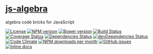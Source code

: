 [js-algebra](http://make-github-pseudonymous-again.github.io/js-algebra)
==

algebra code bricks for JavaScript

[![License](https://img.shields.io/github/license/aureooms/js-algebra.svg?style=flat)](https://raw.githubusercontent.com/aureooms/js-algebra/master/LICENSE)
[![NPM version](https://img.shields.io/npm/v/@aureooms/js-algebra.svg?style=flat)](https://www.npmjs.org/package/@aureooms/js-algebra)
[![Bower version](https://img.shields.io/bower/v/@aureooms/js-algebra.svg?style=flat)](http://bower.io/search/?q=@aureooms/js-algebra)
[![Build Status](https://img.shields.io/travis/aureooms/js-algebra.svg?style=flat)](https://travis-ci.org/aureooms/js-algebra)
[![Coverage Status](https://img.shields.io/coveralls/aureooms/js-algebra.svg?style=flat)](https://coveralls.io/r/aureooms/js-algebra)
[![Dependencies Status](https://img.shields.io/david/aureooms/js-algebra.svg?style=flat)](https://david-dm.org/aureooms/js-algebra#info=dependencies)
[![devDependencies Status](https://img.shields.io/david/dev/aureooms/js-algebra.svg?style=flat)](https://david-dm.org/aureooms/js-algebra#info=devDependencies)
[![Code Climate](https://img.shields.io/codeclimate/github/aureooms/js-algebra.svg?style=flat)](https://codeclimate.com/github/aureooms/js-algebra)
[![NPM downloads per month](https://img.shields.io/npm/dm/@aureooms/js-algebra.svg?style=flat)](https://www.npmjs.org/package/@aureooms/js-algebra)
[![GitHub issues](https://img.shields.io/github/issues/aureooms/js-algebra.svg?style=flat)](https://github.com/aureooms/js-algebra/issues)
[![Inline docs](http://inch-ci.org/github/aureooms/js-algebra.svg?branch=master&style=shields)](http://inch-ci.org/github/aureooms/js-algebra)
